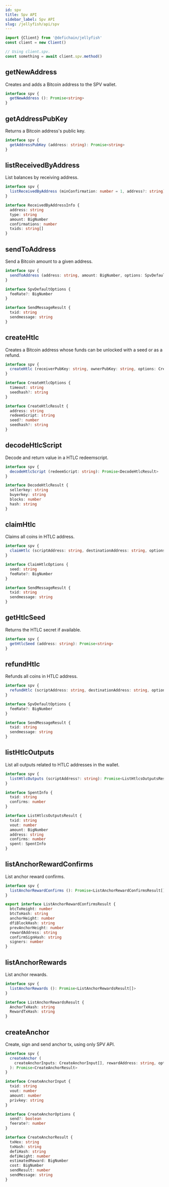 ```yaml
---
id: spv
title: Spv API
sidebar_label: Spv API
slug: /jellyfish/api/spv
---
```


```js
import {Client} from '@defichain/jellyfish'
const client = new Client()

// Using client.spv.
const something = await client.spv.method()
```

## getNewAddress

Creates and adds a Bitcoin address to the SPV wallet.

```ts title="client.spv.getNewAddress()"
interface spv {
  getNewAddress (): Promise<string>
}
```

## getAddressPubKey

Returns a Bitcoin address's public key.

```ts title="client.spv.getAddressPubKey()"
interface spv {
  getAddressPubKey (address: string): Promise<string>
}
```

## listReceivedByAddress

List balances by receiving address.

```ts title="client.spv.listReceivedByAddress()"
interface spv {
  listReceivedByAddress (minConfirmation: number = 1, address?: string): Promise<ReceivedByAddressInfo[]>
}

interface ReceivedByAddressInfo {
  address: string
  type: string
  amount: BigNumber
  confirmations: number
  txids: string[]
}
```

## sendToAddress

Send a Bitcoin amount to a given address.

```ts title="client.spv.sendToAddress()"
interface spv {
  sendToAddress (address: string, amount: BigNumber, options: SpvDefaultOptions = { feeRate: new BigNumber('10000') }): Promise<SendMessageResult>
}

interface SpvDefaultOptions {
  feeRate?: BigNumber
}

interface SendMessageResult {
  txid: string
  sendmessage: string
}
```

## createHtlc

Creates a Bitcoin address whose funds can be unlocked with a seed or as a refund.

```ts title="client.spv.createHtlc()"
interface spv {
  createHtlc (receiverPubKey: string, ownerPubKey: string, options: CreateHtlcOptions): Promise<CreateHtlcResult>
}

interface CreateHtlcOptions {
  timeout: string
  seedhash?: string
}

interface CreateHtlcResult {
  address: string
  redeemScript: string
  seed?: number
  seedhash?: string
}
```

## decodeHtlcScript

Decode and return value in a HTLC redeemscript.

```ts title="client.spv.decodeHtlcScript()"
interface spv {
  decodeHtlcScript (redeemScript: string): Promise<DecodeHtlcResult>
}

interface DecodeHtlcResult {
  sellerkey: string
  buyerkey: string
  blocks: number
  hash: string
}
```

## claimHtlc

Claims all coins in HTLC address.

```ts title="client.spv.claimHtlc()"
interface spv {
  claimHtlc (scriptAddress: string, destinationAddress: string, options: ClaimHtlcOptions): Promise<SendMessageResult>
}

interface ClaimHtlcOptions {
  seed: string
  feeRate?: BigNumber
}

interface SendMessageResult {
  txid: string
  sendmessage: string
}
```

## getHtlcSeed

Returns the HTLC secret if available.

```ts title="client.spv.getHtlcSeed()"
interface spv {
  getHtlcSeed (address: string): Promise<string>
}
```

## refundHtlc

Refunds all coins in HTLC address.

```ts title="client.spv.refundHtlc()"
interface spv {
  refundHtlc (scriptAddress: string, destinationAddress: string, options: SpvDefaultOptions = { feeRate: new BigNumber('10000') }): Promise<SendMessageResult>
}

interface SpvDefaultOptions {
  feeRate?: BigNumber
}

interface SendMessageResult {
  txid: string
  sendmessage: string
}
```

## listHtlcOutputs

List all outputs related to HTLC addresses in the wallet.

```ts title="client.spv.listHtlcOutputs()"
interface spv {
  listHtlcOutputs (scriptAddress?: string): Promise<ListHtlcsOutputsResult[]>
}

interface SpentInfo {
  txid: string
  confirms: number
}

interface ListHtlcsOutputsResult {
  txid: string
  vout: number
  amount: BigNumber
  address: string
  confirms: number
  spent: SpentInfo
}
```

## listAnchorRewardConfirms

List anchor reward confirms.

```ts title=client.spv.listAnchorRewardConfirms()"
interface spv {
  listAnchorRewardConfirms (): Promise<ListAnchorRewardConfirmsResult[]>
}

export interface ListAnchorRewardConfirmsResult {
  btcTxHeight: number
  btcTxHash: string
  anchorHeight: number
  dfiBlockHash: string
  prevAnchorHeight: number
  rewardAddress: string
  confirmSignHash: string
  signers: number
}
```

## listAnchorRewards

List anchor rewards.

```ts title=client.spv.listAnchorRewards()"
interface spv {
  listAnchorRewards (): Promise<ListAnchorRewardsResult[]>
}

interface ListAnchorRewardsResult {
  AnchorTxHash: string
  RewardTxHash: string
}
```
## createAnchor

Create, sign and send anchor tx, using only SPV API.

```ts title=client.spv.createAnchor()"
interface spv {
  createAnchor (
    createAnchorInputs: CreateAnchorInput[], rewardAddress: string, options: CreateAnchorOptions = { send: true, feerate: 1000 }
  ): Promise<CreateAnchorResult>
}

interface CreateAnchorInput {
  txid: string
  vout: number
  amount: number
  privkey: string
}

interface CreateAnchorOptions {
  send?: boolean
  feerate?: number
}

interface CreateAnchorResult {
  txHex: string
  txHash: string
  defiHash: string
  defiHeight: number
  estimatedReward: BigNumber
  cost: BigNumber
  sendResult: number
  sendMessage: string
}
```